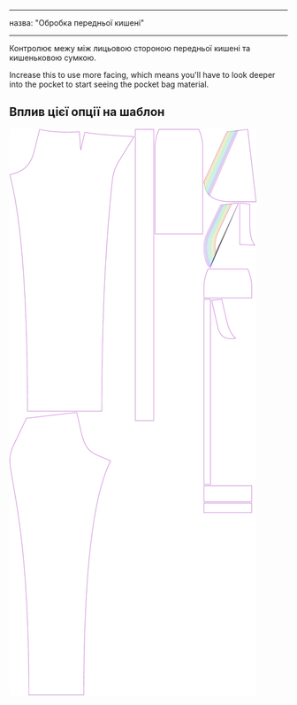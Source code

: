 - - -
назва: "Обробка передньої кишені"
- - -

Контролює межу між лицьовою стороною передньої кишені та кишеньковою сумкою.

Increase this to use more facing, which means you'll have to look deeper into the pocket to start seeing the pocket bag material.

## Вплив цієї опції на шаблон

![На цьому зображенні показано вплив цієї опції шляхом накладання декількох варіантів, які мають різне значення для цієї опції](charlie_frontpocketfacing_sample.svg "Вплив цієї опції на шаблон")
